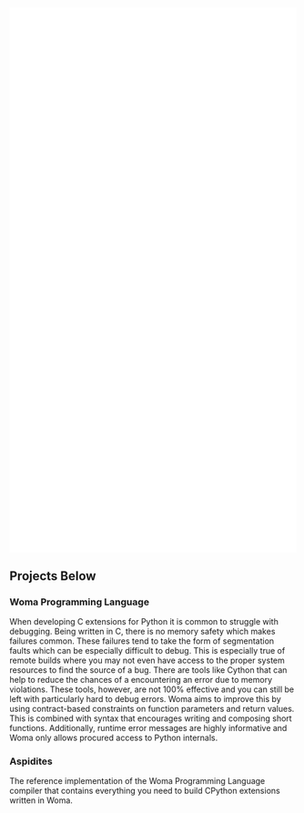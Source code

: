 
<p align="center">
  <img align="center" src="https://raw.githubusercontent.com/rjdbcm/rjdbcm/main/github-metrics.svg" />
</p>

## Projects Below

### Woma Programming Language
  
  When developing C extensions for Python it is common to struggle with debugging. Being written in C, there is no memory safety which makes failures common. These failures tend to take the form of segmentation faults which can be especially difficult to debug. This is especially true of remote builds where you may not even have access to the proper system resources to find the source of a bug. There are tools like Cython that can help to reduce the chances of a encountering an error due to memory violations. These tools, however, are not 100% effective and you can still be left with particularly hard to debug errors. Woma aims to improve this by using contract-based constraints on function parameters and return values. This is combined with syntax that encourages writing and composing short functions. Additionally, runtime error messages are highly informative and Woma only allows procured access to Python internals.

### Aspidites

  The reference implementation of the Woma Programming Language compiler that contains everything you need to build CPython extensions written in Woma.
